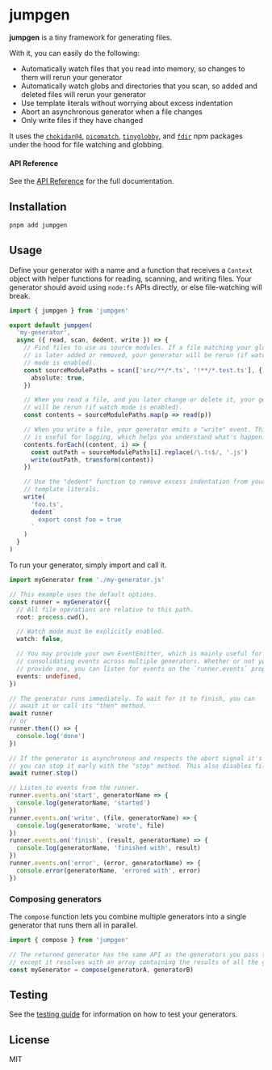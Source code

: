 # jumpgen

**jumpgen** is a tiny framework for generating files.

With it, you can easily do the following:

- Automatically watch files that you read into memory, so changes to them will rerun your generator
- Automatically watch globs and directories that you scan, so added and deleted files will rerun your generator
- Use template literals without worrying about excess indentation
- Abort an asynchronous generator when a file changes
- Only write files if they have changed

It uses the [`chokidar@4`](https://github.com/paulmillr/chokidar), [`picomatch`](https://github.com/micromatch/picomatch), [`tinyglobby`](https://github.com/SuperchupuDev/tinyglobby), and [`fdir`](https://github.com/thecodrr/fdir) npm packages under the hood for file watching and globbing.

#### API Reference

See the [API Reference](./docs/api.md) for the full documentation.

## Installation

```bash
pnpm add jumpgen
```

## Usage

Define your generator with a name and a function that receives a `Context` object with helper functions for reading, scanning, and writing files. Your generator should avoid using `node:fs` APIs directly, or else file-watching will break.

```ts
import { jumpgen } from 'jumpgen'

export default jumpgen(
  'my-generator',
  async ({ read, scan, dedent, write }) => {
    // Find files to use as source modules. If a file matching your globs
    // is later added or removed, your generator will be rerun (if watch
    // mode is enabled).
    const sourceModulePaths = scan(['src/**/*.ts', '!**/*.test.ts'], {
      absolute: true,
    })

    // When you read a file, and you later change or delete it, your generator
    // will be rerun (if watch mode is enabled).
    const contents = sourceModulePaths.map(p => read(p))

    // When you write a file, your generator emits a "write" event. This
    // is useful for logging, which helps you understand what's happening.
    contents.forEach((content, i) => {
      const outPath = sourceModulePaths[i].replace(/\.ts$/, '.js')
      write(outPath, transform(content))
    })

    // Use the "dedent" function to remove excess indentation from your
    // template literals.
    write(
      'foo.ts',
      dedent`
        export const foo = true
      `
    )
  }
)
```

To run your generator, simply import and call it.

```ts
import myGenerator from './my-generator.js'

// This example uses the default options.
const runner = myGenerator({
  // All file operations are relative to this path.
  root: process.cwd(),

  // Watch mode must be explicitly enabled.
  watch: false,

  // You may provide your own EventEmitter, which is mainly useful for
  // consolidating events across multiple generators. Whether or not you
  // provide one, you can listen for events on the `runner.events` property.
  events: undefined,
})

// The generator runs immediately. To wait for it to finish, you can
// await it or call its "then" method.
await runner
// or
runner.then(() => {
  console.log('done')
})

// If the generator is asynchronous and respects the abort signal it's given,
// you can stop it early with the "stop" method. This also disables file watching.
await runner.stop()

// Listen to events from the runner.
runner.events.on('start', generatorName => {
  console.log(generatorName, 'started')
})
runner.events.on('write', (file, generatorName) => {
  console.log(generatorName, 'wrote', file)
})
runner.events.on('finish', (result, generatorName) => {
  console.log(generatorName, 'finished with', result)
})
runner.events.on('error', (error, generatorName) => {
  console.error(generatorName, 'errored with', error)
})
```

### Composing generators

The `compose` function lets you combine multiple generators into a single generator that runs them all in parallel.

```ts
import { compose } from 'jumpgen'

// The returned generator has the same API as the generators you pass to it,
// except it resolves with an array containing the results of all the generators.
const myGenerator = compose(generatorA, generatorB)
```

## Testing

See the [testing guide](./docs/testing.md) for information on how to test your generators.

## License

MIT
